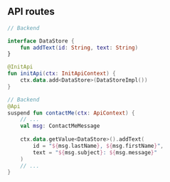 ## API routes

```kotlin 1,7-10 <apibackend> [api-init]
// Backend

interface DataStore {
    fun addText(id: String, text: String)
}

@InitApi
fun initApi(ctx: InitApiContext) {
    ctx.data.add<DataStore>(DataStoreImpl())
}
```

```kotlin <apibackend> [api-backend]
// Backend
@Api
suspend fun contactMe(ctx: ApiContext) {
    // ...
    val msg: ContactMeMessage
    
    ctx.data.getValue<DataStore>().addText(
        id = "${msg.lastName}, ${msg.firstName}",
        text = "${msg.subject}: ${msg.message}"
    )
    // ...
}
```
